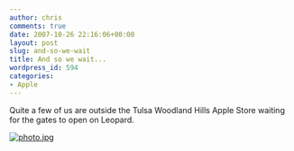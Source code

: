 ```yaml
---
author: chris
comments: true
date: 2007-10-26 22:16:06+00:00
layout: post
slug: and-so-we-wait
title: And so we wait...
wordpress_id: 594
categories:
- Apple
---
```


Quite a few of us are outside the Tulsa Woodland Hills Apple Store waiting for the gates to open on Leopard.

[![photo.jpg](http://farm3.static.flickr.com/2041/1765577190_460841034f.jpg)](http://www.flickr.com/photos/7381190@N06/1765577190)


